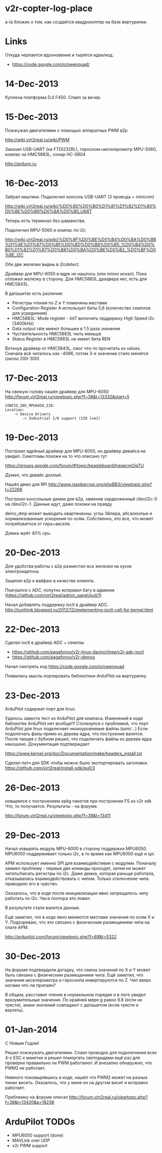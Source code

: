 v2r-copter-log-place
====================

a-la бложик о том, как создаётся квадрокоптер на базе виртурилки.

Links
=====
Откуда черпается вдохновение и тырятся идеи/код.

- <https://code.google.com/p/owenquad/>


14-Dec-2013
===========
Куплена платформа DJI F450. Спаял за вечер.

15-Dec-2013
===========
Пожжужал двигателями с помощью аппаратных PWM в2р

<http://wiki.virt2real.ru/wiki/PWM>

Заказал USB-UART (на FTDI232RL), гироском+акселерометр MPU-5060, компас на HMC5883L, сонар HC-SR04

<http://ardunn.ru>

16-Dec-2013
===========
Забрал ништяки.
Подключил консоль USB-UART (3 провода + minicom)

<http://wiki.virt2real.ru/wiki/%D0%9D%D0%B0%D1%81%D1%82%D1%80%D0%BE%D0%B9%D0%BA%D0%B0_UART>

Теперь есть терминал без шаманства.

Подключил MPU-5060 и компас по i2c

<http://wiki.virt2real.ru/wiki/%D0%9F%D0%BE%D0%B4%D0%BA%D0%BB%D1%8E%D1%87%D0%B5%D0%BD%D0%B8%D0%B5_%D0%B4%D0%B0%D1%82%D1%87%D0%B8%D0%BA%D0%BE%D0%B2_%D0%BF%D0%BE_I2C>

Обе две железки видны в i2cdetect. 

Драйвер для MPU-6050 в ядре не нашлось (или плохо искал). Пока отложил железку в сторону.
Для HMC5883L драqвера нет, есть для HMC5843L.

В даташитах есть различия:

- Регистры чтения по Z и Y поменяны местами
- Configuration Register A использует биты 5,6 (количество семплов для усреднения)
- HMC5883L: Mode register - bit7 включить прддержку High Speed i2c (3400kHz)
- Data output rate имеют большее в 1.5 раза значение
- Чуствительность HMC5883L чють меньше
- Status Register в HMC5883L не имеет бита REN

Воткнув драйвер от HMC5843L, смог что-то прочитать из values.
Сначала всё читалось как -4096, потом 3-е значение стало менятся (около 200-300)

17-Dec-2013
===========

На свежую голову нашёл драйвер для MPU-6050
<http://forum.virt2real.ru/viewtopic.php?f=38&t=13332&start=5>

    CONFIG_INV_MPU6050_IIO:
    Location:
        -> Device Drivers
            -> Industrial I/O support (IIO [=m])


19-Dec-2013
===========

Построил ядрёный драйвер для MPU-6050, но драйвер девайса не увидел.
Симптомы похожи на то что описано тут

<https://groups.google.com/forum/#!topic/beagleboard/hqqecmOjpTU>

Думал, что девайс дохлый.

Нашёл демо для RPi
<http://www.raspberrypi.org/phpBB3/viewtopic.php?t=22266>

Построил консольные демки для в2р, заменив хардкоженный /dev/i2c-0 на /dev/i2c-1.
Данные идут, даже похожи на правду

demо_dmp может выводить квартенионы. углы Эйлера, абсалюнтые и нормализованные ускорения по осям.
Собственно, это все, что может потребоватчся от гира+акселя. 

Дэмка жрёт 40% cpu.

20-Dec-2013
===========

Для удобства работы с в2р разместил все железки на куске электрокартона.

Зацепил в2р к вайфаю в качестве клиента.

Поигрался с ADC, попутно исправил багу в админке (<https://github.com/virt2real/admin_panel/pull/1>)

Начал добавлять поддержку ioctl в драйвер ADC.
<http://tuxthink.blogspot.ru/2012/12/implementing-ioctl-call-for-kernel.html>

22-Dec-2013
===========
Сделал ioctl в драйвер ADC + семплы
- <https://github.com/eagafonov/v2r-linux-davinci/tree/v2r-adc-ioctl>
- <https://github.com/eagafonov/v2r-demos>

Начал смотреть код <https://code.google.com/p/owenquad>

Появилась мысль портировать библиотеки ArduPilot на виртурилку.

23-Dec-2013
===========
ArduPilot содержит порт для linux.

Удалось завести тест из ArduPilot для компаса. Изменений в коде библиотек ArduPilot нет вообще!!!
Столкнулся с проблемой, что порт ArduPilot для linux подключает низкоуровневые файлы (asm/...)
Если подключать фалы прямо из дерева ядра, что построение валится. После танцев с бубном решил, 
что подключать файлы из дерева ядра некошено. Документация подтверждает

<https://www.kernel.org/doc/Documentation/make/headers_install.txt>

Сделал патч для SDK чтобы можно было экспортировать заголовки. 
<https://github.com/virt2real/install-sdk/pull/3>

26-Dec-2013
===========

ковырялся с построением opkg пакетов при построении FS из v2r sdk
Что, то получается. Результаты - на форуме. 

<http://forum.virt2real.ru/viewtopic.php?f=38&t=13411>


29-Dec-2013
===========

Начал ковырять модуль MPU-6000 в сторону поддержки  MPU6050.
MPU6050 поддерживает только i2c, в то время как MPU6000 ещё и spi.

APM использует именно SPI для взаимодейстивия с модулем.
Поначалу заимел проблему - первые две команды проходят, затем не может читать/писать регистры по i2c.
Даже демка, которая раньще работала, отказывалась взаимодействовать с чипом.
Только отключение чипа приводило его в чувство.

Оказалось, что в коде после инициализации явно запрещалось чипу работать по i2c.
Часа полтора это ловил.

В результате стали валится данные. 

Ещё заметил, что в коде явно меняются местами значения по осям X и Y.
Подозреваю, что это связано с физическим размещением чипа на плате APM.

<http://ardupilot.com/forum/viewtopic.php?f=69&t=5322>


30-Dec-2013
============

На форуме подтвердили догадку, что смена значений по X и Y может быть связана с физическим размещением чипа.
Ещё заметил, что значения акселерометра и гироскопа инвертируются по Z.
Чип вверх ногами что-ли припаян?

В общем, расставил чтение в нормальном порядке и в логе увидел вразумительные значения.
По крайней мере g равно 9.8 (если не трясти), знаки значений совпадают с даташитом (если трясти и вертеть). 


01-Jan-2014
===========

С Новым Годом!

Решил пожжужать двигателями.
Спаял проводок для подключения всех 4-х ESC к макетке и решил поморгать светодидами ещё раз для
проверки праваильно ли PWM работаеют. И внезапно обнаружил, что PWM2 не работает.

Немного поковырявшись в коде, нашёл что PWM2 может на разных пинах висеть. 
Оказалось, что у меня он на другом висит и исправно работает.

Преблемку на форуме описал
<http://forum.virt2real.ru/viewtopic.php?f=38&t=13420&p=18238>


ArduPilot TODOs
===============

- MPU6050 support (done)
- MAVLink over UDP
- v2r PWM support


